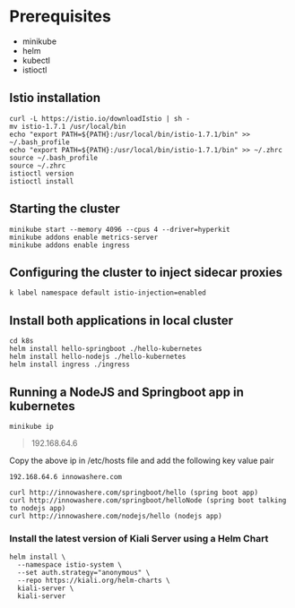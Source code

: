 # Prerequisites
- minikube
- helm
- kubectl
- istioctl

## Istio installation
```
curl -L https://istio.io/downloadIstio | sh -
mv istio-1.7.1 /usr/local/bin
echo "export PATH=${PATH}:/usr/local/bin/istio-1.7.1/bin" >> ~/.bash_profile
echo "export PATH=${PATH}:/usr/local/bin/istio-1.7.1/bin" >> ~/.zhrc
source ~/.bash_profile
source ~/.zhrc
istioctl version
istioctl install
```

## Starting the cluster
```
minikube start --memory 4096 --cpus 4 --driver=hyperkit
minikube addons enable metrics-server
minikube addons enable ingress
```

## Configuring the cluster to inject sidecar proxies
```
k label namespace default istio-injection=enabled
```

## Install both applications in local cluster
```
cd k8s
helm install hello-springboot ./hello-kubernetes
helm install hello-nodejs ./hello-kubernetes
helm install ingress ./ingress
```

## Running a NodeJS and Springboot app in kubernetes
`minikube ip`
>192.168.64.6

Copy the above ip in /etc/hosts file and add the following key value pair
```
192.168.64.6 innowashere.com
```

```
curl http://innowashere.com/springboot/hello (spring boot app)
curl http://innowashere.com/springboot/helloNode (spring boot talking to nodejs app)
curl http://innowashere.com/nodejs/hello (nodejs app)
```

### Install the latest version of Kiali Server using a Helm Chart
```
helm install \
  --namespace istio-system \
  --set auth.strategy="anonymous" \
  --repo https://kiali.org/helm-charts \
  kiali-server \
  kiali-server
```